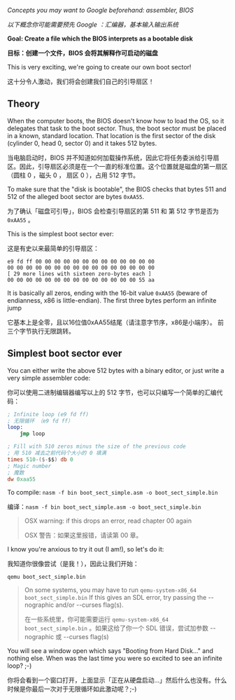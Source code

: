 *Concepts you may want to Google beforehand: assembler, BIOS*

*以下概念你可能需要预先 Google ：汇编器，基本输入输出系统*

**Goal: Create a file which the BIOS interprets as a bootable disk**

**目标：创建一个文件，BIOS 会将其解释作可启动的磁盘**

This is very exciting, we're going to create our own boot sector!

这十分令人激动，我们将会创建我们自己的引导扇区！

Theory
------

When the computer boots, the BIOS doesn't know how to load the OS, so it
delegates that task to the boot sector. Thus, the boot sector must be
placed in a known, standard location. That location is the first sector
of the disk (cylinder 0, head 0, sector 0) and it takes 512 bytes.

当电脑启动时，BIOS 并不知道如何加载操作系统，因此它将任务委派给引导扇区。因此，引导扇区必须是在一个一直的标准位置。这个位置就是磁盘的第一扇区（圆柱 0 ，磁头 0 ， 扇区 0 ），占用 512 字节。

To make sure that the "disk is bootable", the BIOS checks that bytes
511 and 512 of the alleged boot sector are bytes `0xAA55`.

为了确认「磁盘可引导」，BIOS 会检查引导扇区的第 511 和 第 512 字节是否为 `0xAA55` 。

This is the simplest boot sector ever:

这是有史以来最简单的引导扇区：

```
e9 fd ff 00 00 00 00 00 00 00 00 00 00 00 00 00
00 00 00 00 00 00 00 00 00 00 00 00 00 00 00 00
[ 29 more lines with sixteen zero-bytes each ]
00 00 00 00 00 00 00 00 00 00 00 00 00 00 55 aa
```

It is basically all zeros, ending with the 16-bit value
`0xAA55` (beware of endianness, x86 is little-endian). 
The first three bytes perform an infinite jump

它基本上是全零，且以16位值0xAA55结尾（请注意字节序，x86是小端序）。 前三个字节执行无限跳转。

Simplest boot sector ever
-------------------------

You can either write the above 512 bytes
with a binary editor, or just write a very
simple assembler code:

你可以使用二进制编辑器编写以上的 512 字节，也可以只编写一个简单的汇编代码：

```nasm
; Infinite loop (e9 fd ff)
; 无限循环 （e9 fd ff）
loop:
    jmp loop 

; Fill with 510 zeros minus the size of the previous code
; 用 510 减去之前代码个大小的 0 填满
times 510-($-$$) db 0
; Magic number
; 魔数
dw 0xaa55 
```

To compile:
`nasm -f bin boot_sect_simple.asm -o boot_sect_simple.bin`

编译：`nasm -f bin boot_sect_simple.asm -o boot_sect_simple.bin`

> OSX warning: if this drops an error, read chapter 00 again
>
> OSX 警告：如果这里报错，请读第 00 章。

I know you're anxious to try it out (I am!), so let's do it:

我知道你很像尝试（是我！），因此让我们开始：

`qemu boot_sect_simple.bin`

> On some systems, you may have to run `qemu-system-x86_64 boot_sect_simple.bin` If this gives an SDL error, try passing the --nographic and/or --curses flag(s).
>
> 在一些系统里，你可能需要运行 `qemu-system-x86_64 boot_sect_simple.bin` 。如果这给了你一个 SDL 错误，尝试加参数  --nographic 或 --curses flag(s) 

You will see a window open which says "Booting from Hard Disk..." and
nothing else. When was the last time you were so excited to see an infinite
loop? ;-)

你将会看到一个窗口打开，上面显示「正在从硬盘启动...」然后什么也没有。什么时候是你最后一次对于无限循环如此激动呢？;-)